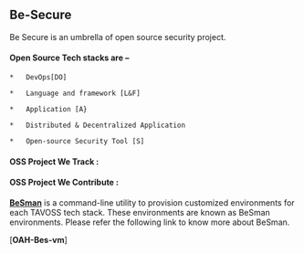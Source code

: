 ## Be-Secure

Be Secure is an umbrella of open source security project.


#### Open Source Tech stacks are –

    *   DevOps[DO] 
    
    *   Language and framework [L&F] 
    
    *   Application [A} 
    
    *   Distributed & Decentralized Application 
    
    *   Open-source Security Tool [S]
  

#### OSS Project We Track :

#### OSS Project We Contribute :

[**BeSman**](https://github.com/Be-Secure/BeSman) is a command-line utility to provision customized environments for each TAVOSS tech stack. These environments are known 
as BeSman environments. Please refer the following link to know more about BeSman. 

[**OAH-Bes-vm**]



 
